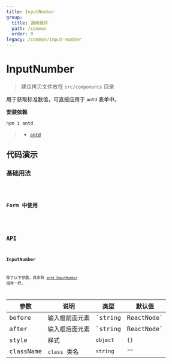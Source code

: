 ```yaml
---
title: InputNumber
group:
  title: 通用组件
  path: /common
  order: 0
legacy: /common/input-number
---
```


# InputNumber

> 建议拷贝文件放在 `src/components` 目录

用于获取标准数值，可直接应用于 `antd` 表单中。

**安装依赖**

```
npm i antd
```

> - [`antd`](https://ant.design/components/input-number-cn/)

## 代码演示

### 基础用法

<code src="./demo/Demo1.jsx" />

### Form 中使用

<code src="./demo/Demo2.jsx" />


## API

### InputNumber

除了以下参数，其余和 [`antd InputNumber`](https://ant.design/components/input-number-cn/) 组件一样。

参数 | 说明 | 类型 | 默认值 |
------------- | ------------- | ------------- | ------------- |
before  | 输入框前面元素 | `string|ReactNode` | - |
after  | 输入框后面元素 | `string|ReactNode` | - |
style  | 样式 | `object` | `{}` |
className  | `class` 类名 | `string` | `""` |
